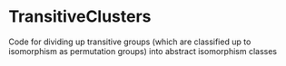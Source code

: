 # TransitiveClusters
Code for dividing up transitive groups (which are classified up to isomorphism as permutation groups) into abstract isomorphism classes
